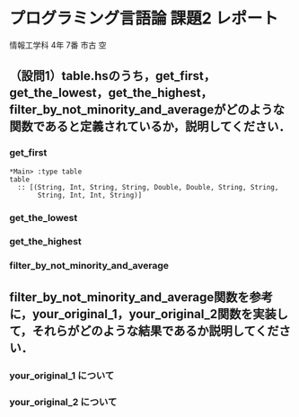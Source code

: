 # プログラミング言語論 課題2 レポート
情報工学科 4年 7番 市古 空



## （設問1）table.hsのうち，get_first，get_the_lowest，get_the_highest，filter_by_not_minority_and_averageがどのような関数であると定義されているか，説明してください．


### get_first
```
*Main> :type table
table
  :: [(String, Int, String, String, Double, Double, String, String,
       String, Int, Int, String)]
```

### get_the_lowest

### get_the_highest

### filter_by_not_minority_and_average



## filter_by_not_minority_and_average関数を参考に，your_original_1，your_original_2関数を実装して，それらがどのような結果であるか説明してください．


### your_original_1 について

### your_original_2 について
